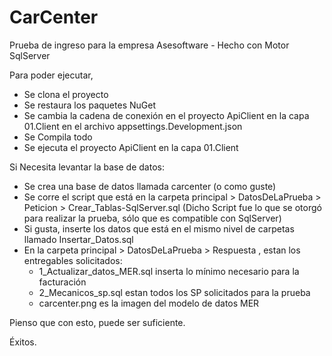# CarCenter
Prueba de ingreso para la empresa Asesoftware - Hecho con Motor SqlServer

Para poder ejecutar, 
- Se clona el proyecto
- Se restaura los paquetes NuGet
- Se cambia la cadena de conexión en el proyecto ApiClient en la capa 01.Client en el archivo appsettings.Development.json
- Se Compila todo
- Se ejecuta el proyecto ApiClient en la capa 01.Client

Si Necesita levantar la base de datos:
- Se crea una base de datos llamada carcenter (o como guste)
- Se corre el script que está en la carpeta principal > DatosDeLaPrueba > Peticion > Crear_Tablas-SqlServer.sql
  (Dicho Script fue lo que se otorgó para realizar la prueba, sólo que es compatible con SqlServer)
- Si gusta, inserte los datos que está en el mismo nivel de carpetas llamado Insertar_Datos.sql
- En la carpeta principal > DatosDeLaPrueba > Respuesta , estan los entregables solicitados:
  - 1_Actualizar_datos_MER.sql inserta lo mínimo necesario para la facturación
  - 2_Mecanicos_sp.sql estan todos los SP solicitados para la prueba
  - carcenter.png es la imagen del modelo de datos MER

Pienso que con esto, puede ser suficiente. 

Éxitos.
